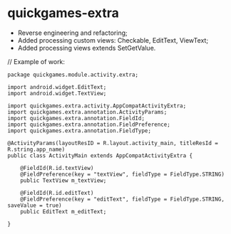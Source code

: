 # quickgames-extra
- Reverse engineering and refactoring;
- Added processing custom views: Checkable, EditText, ViewText;
- Added processing views extends SetGetValue.


// Example of work:

    package quickgames.module.activity.extra;

    import android.widget.EditText;
    import android.widget.TextView;

    import quickgames.extra.activity.AppCompatActivityExtra;
    import quickgames.extra.annotation.ActivityParams;
    import quickgames.extra.annotation.FieldId;
    import quickgames.extra.annotation.FieldPreference;
    import quickgames.extra.annotation.FieldType;

    @ActivityParams(layoutResID = R.layout.activity_main, titleResId = R.string.app_name)
    public class ActivityMain extends AppCompatActivityExtra {

        @FieldId(R.id.textView)
        @FieldPreference(key = "textView", fieldType = FieldType.STRING)
        public TextView m_textView;

        @FieldId(R.id.editText)
        @FieldPreference(key = "editText", fieldType = FieldType.STRING, saveValue = true)
        public EditText m_editText;

    }
